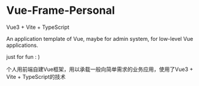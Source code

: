 # Vue-Frame-Personal
Vue3 + Vite + TypeScript

An application template of Vue, maybe for admin system, for low-level Vue applications.



just for fun : )


个人用前端自建Vue框架，用以承载一般向简单需求的业务应用，使用了Vue3 + Vite + TypeScript的技术


